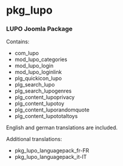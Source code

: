 pkg_lupo
===================

### LUPO Joomla Package

Contains:
- com_lupo
- mod_lupo_categories
- mod_lupo_login
- mod_lupo_loginlink
- plg_quickicon_lupo
- plg_search_lupo
- plg_search_lupogenres
- plg_content_lupoprivacy
- plg_content_lupotoy
- plg_content_luporandomquote
- plg_content_lupototaltoys

English and german translations are included.

Additional translations:
- pkg_lupo_languagepack_fr-FR
- pkg_lupo_languagepack_it-IT
